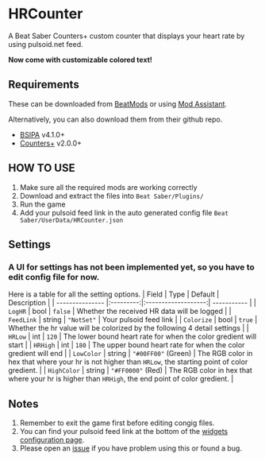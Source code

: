 # HRCounter
A Beat Saber Counters+ custom counter that displays your heart rate by using pulsoid.net feed.

**Now come with customizable colored text!**


## Requirements
These can be downloaded from [BeatMods](https://beatmods.com/#/mods) or using [Mod Assistant](https://github.com/Assistant/ModAssistant/releases/latest).

Alternatively, you can also download them from their github repo.
* [BSIPA](https://github.com/bsmg/BeatSaber-IPA-Reloaded) v4.1.0+
* [Counters+](https://github.com/Caeden117/CountersPlus) v2.0.0+



## HOW TO USE
1. Make sure all the required mods are working correctly
2. Download and extract the files into `Beat Saber/Plugins/`
3. Run the game
4. Add your pulsoid feed link in the auto generated config file `Beat Saber/UserData/HRCounter.json`

## Settings
### A UI for settings has not been implemented yet, so you have to edit config file for now.
Here is a table for all the setting options.
| Field       		| Type      | Default       	    | Description |
| --------------- |:---------:|:-------------------:| ----------- |
| `LogHR`       	| bool      | `false`           	| Whether the received HR data will be logged |
| `FeedLink`      | string    | `"NotSet"`   	    	| Your pulsoid feed link |
| `Colorize`      | bool      | `true`   	        	| Whether the hr value will be colorized by the following 4 detail settings |
| `HRLow`         | int       | `120`           	 	| The lower bound heart rate for when the color gredient will start |
| `HRHigh`        | int       | `180`              	| The upper bound heart rate for when the color gredient will end |
| `LowColor`      | string    | `"#00FF00"` (Green)	| The RGB color in hex that where your hr is not higher than `HRLow`, the starting point of color gredient. |
| `HighColor`     | string    | `"#FF0000"` (Red) 	| The RGB color in hex that where your hr is higher than `HRHigh`, the end point of color gredient.  |

## Notes
1. Remember to exit the game first before editing congig files.
2. You can find your pulsoid feed link at the bottom of the [widgets configuration page](https://pulsoid.net/ui/configuration).
3. Please open an [issue](https://github.com/qe201020335/HRCounter/issues) if you have problem using this or found a bug.
